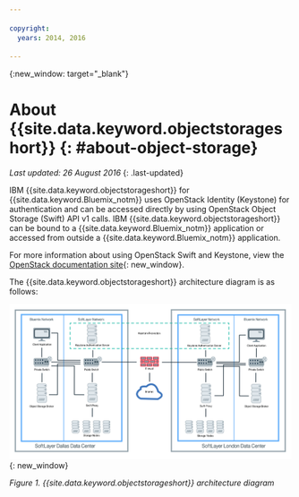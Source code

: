 ```yaml
---

copyright:
  years: 2014, 2016

---
```


{:new_window: target="_blank"}

# About {{site.data.keyword.objectstorageshort}}  {: #about-object-storage} 

*Last updated: 26 August 2016*
{: .last-updated}


IBM {{site.data.keyword.objectstorageshort}} for {{site.data.keyword.Bluemix_notm}} uses OpenStack Identity (Keystone) for authentication and can be accessed directly by using OpenStack Object Storage (Swift) API v1 calls. IBM {{site.data.keyword.objectstorageshort}} can be bound to a {{site.data.keyword.Bluemix_notm}} application or accessed from outside a {{site.data.keyword.Bluemix_notm}} application. 

For more information about using OpenStack Swift and Keystone, view the [OpenStack documentation site](http://docs.openstack.org){: new_window}.

The {{site.data.keyword.objectstorageshort}} architecture diagram is as follows:

[![{{site.data.keyword.objectstorageshort architecture diagram }}](images/ObjectStorageArchitectureDiagram.png)](../../api/content/services/ObjectStorage/images/ObjectStorageArchitectureDiagram.png){: new_window}

*Figure 1. {{site.data.keyword.objectstorageshort}} architecture diagram*

